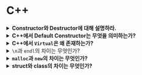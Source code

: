 # C++




<details>
<summary><strong>Constructor와 Destructor에 대해 설명하라.</strong></summary>
  <hr>

  **생성자**: 객체가 생성될 때 실행되는 함수, 객체의 초기화가 목적

  **소멸자**: 객체의 사용이 끝나고 메모리에 반환될때 실행되는 함수

  <hr>
</details>




<details>
<summary><strong>C++에서 Default Constructor는 무엇을 의미하는가?</strong></summary>
<hr>

   클래스에는 생성자가 반드시 있어야 한다.

   사용자가 생성자를 따로 생성하지 않으면 컴파일러가 기본 생성자를 자동으로 생성해준다.

<hr>
</details>




<details>
   <summary><strong>C++에서 <code>Virtual</code>은 왜 존재하는가?</strong></summary>
   <hr>

   오버라이딩을 기대하는 함수에 쓴다.

   virtual을 쓰면 런타임에 함수가 매핑이 되는 동적바인딩이 수행된다.

   <hr>
</details>




<details>
  <summary><code>\n</code>과 <code>endl</code>의 차이는 무엇인가?</summary>
  <hr>
      endl=버퍼를 비우는 것 (버퍼는 임시공간 stdout 버퍼를 비우면, 화면으로 그 내용이 출력된다. 이를 flush 합니다 )
      따라서 버퍼를 비우지 않는 ln이 더욱 빠릅니다.
  <hr>
</details>




<details>
   <summary><strong><code>malloc</code>과 <code>new</code>의 차이는 무엇인가?</strong></summary>
   <hr>
  1. malloc은 라이브러리 제공 함수로, stdlib.h 을 include 해주어야 사용 가능하지만, new는 기본으로 제공하는 키 워드이므로 별도의 라이브러리 추가 없이 바로 사용 가능합니다.
  
   malloc은 함수이다. 함수 내에서 메모리를 할당한다.(동적으로 메모리 할당+ 초기값 지정 x)

   new는 연산자이다. 생성자를 호출하면서 메모리를 할당한다.(할당과 동시에 초기화 가능+반드시 delete)

   <hr>
</details>




<details>
   <summary><strong>struct와 class의 차이는 무엇인가?</strong></summary>
   <hr>

   둘 다 데이터를 담는 그릇이다.

   struct : 기본 접근 제어자 public

   class : 기본 접근 제어자 private

   <hr>
</details>
